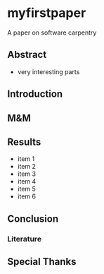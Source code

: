 

# myfirstpaper
A paper on software carpentry

## Abstract

  - very interesting parts

## Introduction

## M&M

## Results
  - item 1
  - item 2
  - item 3
  - item 4
  - item 5
  - item 6

## Conclusion

### Literature

## Special Thanks
